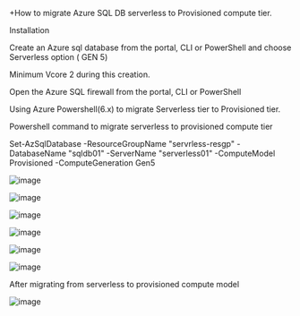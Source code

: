 +How to migrate Azure SQL DB serverless to Provisioned compute tier.

Installation

Create an Azure sql database from the portal, CLI or PowerShell and choose Serverless option ( GEN 5)

Minimum Vcore 2 during this creation.

Open the Azure SQL firewall from the portal, CLI or PowerShell

Using Azure Powershell(6.x) to migrate Serverless tier to Provisioned tier.


Powershell command to migrate serverless to provisioned compute tier

Set-AzSqlDatabase -ResourceGroupName "servrless-resgp" -DatabaseName "sqldb01" -ServerName "serverless01" -ComputeModel Provisioned -ComputeGeneration Gen5 


![image](https://user-images.githubusercontent.com/49286341/64207356-537ec300-ce51-11e9-906f-fb09eb911c2a.png)

![image](https://user-images.githubusercontent.com/49286341/64207367-55e11d00-ce51-11e9-8122-a2323d79527b.png)


![image](https://user-images.githubusercontent.com/49286341/64207373-5a0d3a80-ce51-11e9-8fc7-fc8b614e6758.png)


![image](https://user-images.githubusercontent.com/49286341/64207381-5da0c180-ce51-11e9-8d66-811ef4eb495d.png)


![image](https://user-images.githubusercontent.com/49286341/64207389-609bb200-ce51-11e9-8401-81516361e86f.png)


![image](https://user-images.githubusercontent.com/49286341/64207394-642f3900-ce51-11e9-83df-948499576e5a.png)

After migrating from serverless to provisioned compute model

![image](https://user-images.githubusercontent.com/49286341/64207418-73ae8200-ce51-11e9-89e4-5eb6f6ae25f0.png)
